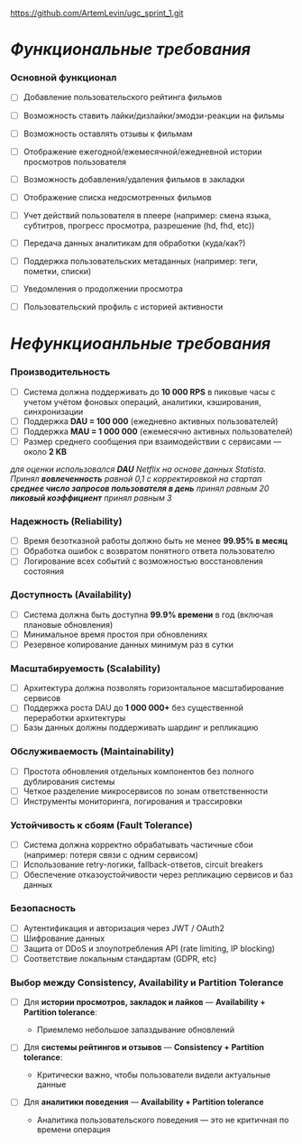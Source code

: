 https://github.com/ArtemLevin/ugc_sprint_1.git


# _Функциональные требования_ #
### Основной функционал
- [ ] Добавление пользовательского рейтинга фильмов
- [ ] Возможность ставить лайки/дизлайки/эмодзи-реакции на фильмы
- [ ] Возможность оставлять отзывы к фильмам
- [ ] Отображение ежегодной/ежемесячной/ежедневной истории просмотров пользователя
- [ ] Возможность добавления/удаления фильмов в закладки
- [ ] Отображение списка недосмотренных фильмов
- [ ] Учет действий пользователя в плеере (например: смена языка, субтитров, прогресс просмотра, разрешение (hd, fhd, etc))
- [ ] Передача данных аналитикам для обработки (куда/как?)
- [ ] Поддержка пользовательских метаданных (например: теги, пометки, списки)
- [ ] Уведомления о продолжении просмотра
- [ ] Пользовательский профиль с историей активности


# _Нефункциоанльные требования_ #

### Производительность 
- [ ] Система должна поддерживать до **10 000 RPS** в пиковые часы с учетом учётом фоновых операций, аналитики, кэширования, синхронизации
- [ ] Поддержка **DAU = 100 000** (ежедневно активных пользователей)
- [ ] Поддержка **MAU = 1 000 000** (ежемесячно активных пользователей)
- [ ] Размер среднего сообщения при взаимодействии с сервисами — около **2 KB**

_для оценки использовался **DAU** Netflix на основе данных Statista. Принял **вовлеченность** равной 0,1 c корректировкой на стартап_
_**среднее число запросов пользователя в день** принял равным 20_
_**пиковый коэффициент** принял равным 3_

### Надежность (Reliability)
- [ ] Время безотказной работы должно быть не менее **99.95% в месяц**
- [ ] Обработка ошибок с возвратом понятного ответа пользователю
- [ ] Логирование всех событий с возможностью восстановления состояния

### Доступность (Availability)
- [ ] Система должна быть доступна **99.9% времени** в год (включая плановые обновления)
- [ ] Минимальное время простоя при обновлениях
- [ ] Резервное копирование данных минимум раз в сутки

### Масштабируемость (Scalability)
- [ ] Архитектура должна позволять горизонтальное масштабирование сервисов
- [ ] Поддержка роста DAU до **1 000 000+** без существенной переработки архитектуры
- [ ] Базы данных должны поддерживать шардинг и репликацию

### Обслуживаемость (Maintainability)
- [ ] Простота обновления отдельных компонентов без полного дублирования системы
- [ ] Четкое разделение микросервисов по зонам ответственности
- [ ] Инструменты мониторинга, логирования и трассировки

### Устойчивость к сбоям (Fault Tolerance)
- [ ] Система должна корректно обрабатывать частичные сбои (например: потеря связи с одним сервисом)
- [ ] Использование retry-логики, fallback-ответов, circuit breakers
- [ ] Обеспечение отказоустойчивости через репликацию сервисов и баз данных

### Безопасность
- [ ] Аутентификация и авторизация через JWT / OAuth2
- [ ] Шифрование данных
- [ ] Защита от DDoS и злоупотребления API (rate limiting, IP blocking)
- [ ] Соответствие локальным стандартам (GDPR, etc)

### Выбор между Consistency, Availability и Partition Tolerance
- [ ] Для **истории просмотров, закладок и лайков** — **Availability + Partition tolerance**:
    - Приемлемо небольшое запаздывание обновлений

- [ ] Для **системы рейтингов и отзывов** — **Consistency + Partition tolerance**:
    - Критически важно, чтобы пользователи видели актуальные данные

- [ ] Для **аналитики поведения** — **Availability + Partition tolerance**
    - Аналитика пользовательского поведения — это не критичная по времени операция
